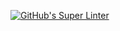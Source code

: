 [![GitHub's Super Linter](https://github.com/CarolynWP/Assign-03-HTML-MovieCalculator/actions/workflows/main.yml/badge.svg)](https://github.com/CarolynWP/Assign-03-HTML-MovieCalculator/actions)